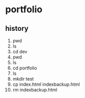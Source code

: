 # portfolio

## history
1.  pwd
2.  ls
3.  cd dev
4.  pwd
5.  ls
6.  cd portfolio
7.  ls
8.  mkdir test
9.  cp index.html indexbackup.html
10.  rm indexbackup.html
